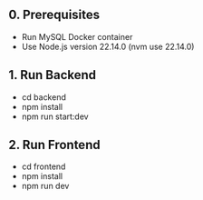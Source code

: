 ## 0. Prerequisites
 - Run MySQL Docker container
 - Use Node.js version 22.14.0 (nvm use 22.14.0)

## 1. Run Backend
 - cd backend
 - npm install
 - npm run start:dev

## 2. Run Frontend
 - cd frontend
 - npm install
 - npm run dev
